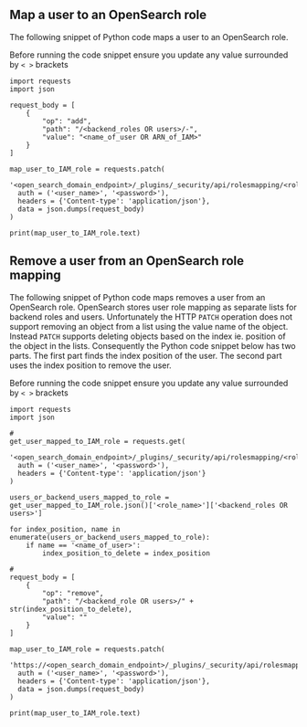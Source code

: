 ## Map a user to an OpenSearch role 

The following snippet of Python code maps a user to an OpenSearch role. 

Before running the code snippet ensure you update any value surrounded by ```< >``` brackets

```
import requests
import json

request_body = [
	{
		"op": "add", 
		"path": "/<backend_roles OR users>/-",
		"value": "<name_of_user OR ARN_of_IAM>"
	}
]

map_user_to_IAM_role = requests.patch(
  '<open_search_domain_endpoint>/_plugins/_security/api/rolesmapping/<role_name>',
  auth = ('<user_name>', '<password>'),
  headers = {'Content-type': 'application/json'},
  data = json.dumps(request_body)
)

print(map_user_to_IAM_role.text)
```
## Remove a user from an OpenSearch role mapping 

The following snippet of Python code maps removes a user from an OpenSearch role. OpenSearch stores user role mapping as separate lists for backend roles and users. Unfortunately the HTTP ```PATCH``` operation does not support removing an object from a list using the value name of the object. Instead ```PATCH``` supports deleting objects based on the index ie. position of the object in the lists. Consequently the Python code snippet below has two parts. The first part finds the index position of the user. The second part uses the index position to remove the user.

Before running the code snippet ensure you update any value surrounded by ```< >``` brackets

```
import requests
import json

#
get_user_mapped_to_IAM_role = requests.get(
  '<open_search_domain_endpoint>/_plugins/_security/api/rolesmapping/<role_name>',
  auth = ('<user_name>', '<password>'),
  headers = {'Content-type': 'application/json'}
)

users_or_backend_users_mapped_to_role = get_user_mapped_to_IAM_role.json()['<role_name>']['<backend_roles OR users>']

for index_position, name in enumerate(users_or_backend_users_mapped_to_role): 
	if name == '<name_of_user>':
		index_position_to_delete = index_position

#
request_body = [
	{
		"op": "remove", 
		"path": "/<backend_role OR users>/" + str(index_position_to_delete),
		"value": ""
	}
]

map_user_to_IAM_role = requests.patch(
  'https://<open_search_domain_endpoint>/_plugins/_security/api/rolesmapping/<role_name>',
  auth = ('<user_name>', '<password>'),
  headers = {'Content-type': 'application/json'},
  data = json.dumps(request_body)
)

print(map_user_to_IAM_role.text)
```
